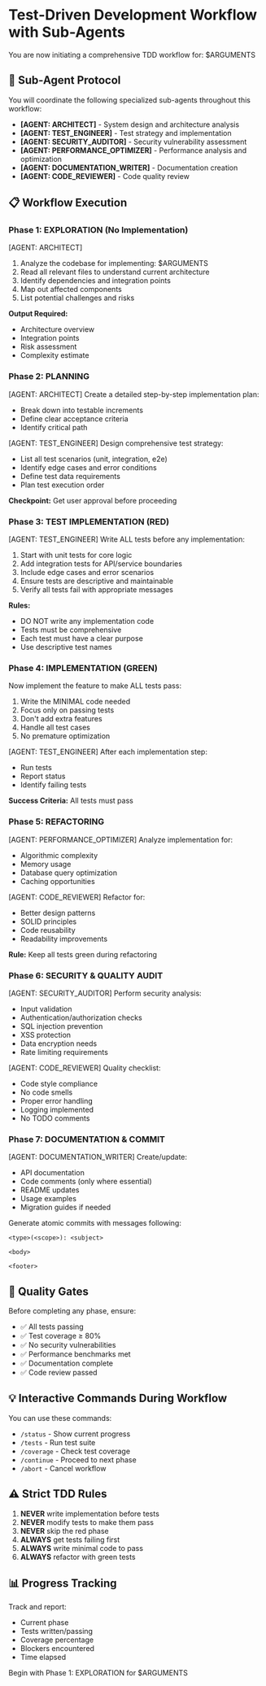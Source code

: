 # Test-Driven Development Workflow with Sub-Agents

You are now initiating a comprehensive TDD workflow for: $ARGUMENTS

## 🤖 Sub-Agent Protocol

You will coordinate the following specialized sub-agents throughout this workflow:

- **[AGENT: ARCHITECT]** - System design and architecture analysis
- **[AGENT: TEST_ENGINEER]** - Test strategy and implementation
- **[AGENT: SECURITY_AUDITOR]** - Security vulnerability assessment
- **[AGENT: PERFORMANCE_OPTIMIZER]** - Performance analysis and optimization
- **[AGENT: DOCUMENTATION_WRITER]** - Documentation creation
- **[AGENT: CODE_REVIEWER]** - Code quality review

## 📋 Workflow Execution

### Phase 1: EXPLORATION (No Implementation)

[AGENT: ARCHITECT]
1. Analyze the codebase for implementing: $ARGUMENTS
2. Read all relevant files to understand current architecture
3. Identify dependencies and integration points
4. Map out affected components
5. List potential challenges and risks

**Output Required:**
- Architecture overview
- Integration points
- Risk assessment
- Complexity estimate

### Phase 2: PLANNING

[AGENT: ARCHITECT]
Create a detailed step-by-step implementation plan:
- Break down into testable increments
- Define clear acceptance criteria
- Identify critical path

[AGENT: TEST_ENGINEER]
Design comprehensive test strategy:
- List all test scenarios (unit, integration, e2e)
- Identify edge cases and error conditions
- Define test data requirements
- Plan test execution order

**Checkpoint:** Get user approval before proceeding

### Phase 3: TEST IMPLEMENTATION (RED)

[AGENT: TEST_ENGINEER]
Write ALL tests before any implementation:

1. Start with unit tests for core logic
2. Add integration tests for API/service boundaries
3. Include edge cases and error scenarios
4. Ensure tests are descriptive and maintainable
5. Verify all tests fail with appropriate messages

**Rules:**
- DO NOT write any implementation code
- Tests must be comprehensive
- Each test must have a clear purpose
- Use descriptive test names

### Phase 4: IMPLEMENTATION (GREEN)

Now implement the feature to make ALL tests pass:

1. Write the MINIMAL code needed
2. Focus only on passing tests
3. Don't add extra features
4. Handle all test cases
5. No premature optimization

[AGENT: TEST_ENGINEER]
After each implementation step:
- Run tests
- Report status
- Identify failing tests

**Success Criteria:** All tests must pass

### Phase 5: REFACTORING

[AGENT: PERFORMANCE_OPTIMIZER]
Analyze implementation for:
- Algorithmic complexity
- Memory usage
- Database query optimization
- Caching opportunities

[AGENT: CODE_REVIEWER]
Refactor for:
- Better design patterns
- SOLID principles
- Code reusability
- Readability improvements

**Rule:** Keep all tests green during refactoring

### Phase 6: SECURITY & QUALITY AUDIT

[AGENT: SECURITY_AUDITOR]
Perform security analysis:
- Input validation
- Authentication/authorization checks
- SQL injection prevention
- XSS protection
- Data encryption needs
- Rate limiting requirements

[AGENT: CODE_REVIEWER]
Quality checklist:
- Code style compliance
- No code smells
- Proper error handling
- Logging implemented
- No TODO comments

### Phase 7: DOCUMENTATION & COMMIT

[AGENT: DOCUMENTATION_WRITER]
Create/update:
- API documentation
- Code comments (only where essential)
- README updates
- Usage examples
- Migration guides if needed

Generate atomic commits with messages following:
```
<type>(<scope>): <subject>

<body>

<footer>
```

## 🚦 Quality Gates

Before completing any phase, ensure:

- ✅ All tests passing
- ✅ Test coverage ≥ 80%
- ✅ No security vulnerabilities
- ✅ Performance benchmarks met
- ✅ Documentation complete
- ✅ Code review passed

## 💡 Interactive Commands During Workflow

You can use these commands:
- `/status` - Show current progress
- `/tests` - Run test suite
- `/coverage` - Check test coverage
- `/continue` - Proceed to next phase
- `/abort` - Cancel workflow

## ⚠️ Strict TDD Rules

1. **NEVER** write implementation before tests
2. **NEVER** modify tests to make them pass
3. **NEVER** skip the red phase
4. **ALWAYS** get tests failing first
5. **ALWAYS** write minimal code to pass
6. **ALWAYS** refactor with green tests

## 📊 Progress Tracking

Track and report:
- Current phase
- Tests written/passing
- Coverage percentage
- Blockers encountered
- Time elapsed

Begin with Phase 1: EXPLORATION for $ARGUMENTS